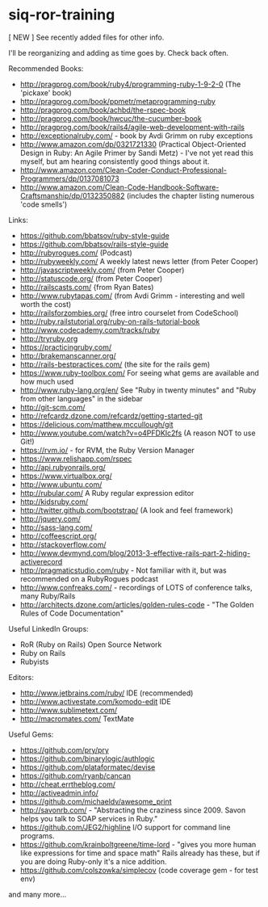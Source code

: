 siq-ror-training
================

[ NEW ]
See recently added files for other info.

I'll be reorganizing and adding as time goes by.
Check back often.


Recommended Books:
- http://pragprog.com/book/ruby4/programming-ruby-1-9-2-0 (The 'pickaxe' book)
- http://pragprog.com/book/ppmetr/metaprogramming-ruby
- http://pragprog.com/book/achbd/the-rspec-book
- http://pragprog.com/book/hwcuc/the-cucumber-book
- http://pragprog.com/book/rails4/agile-web-development-with-rails
- http://exceptionalruby.com/ - book by Avdi Grimm on ruby exceptions
- http://www.amazon.com/dp/0321721330 (Practical Object-Oriented Design in Ruby: An Agile Primer by Sandi Metz) - I've
not yet read this myself, but am hearing consistently good things about it.
- http://www.amazon.com/Clean-Coder-Conduct-Professional-Programmers/dp/0137081073
- http://www.amazon.com/Clean-Code-Handbook-Software-Craftsmanship/dp/0132350882 (includes the chapter listing numerous 'code smells')

Links:
- https://github.com/bbatsov/ruby-style-guide
- https://github.com/bbatsov/rails-style-guide
- http://rubyrogues.com/ (Podcast)
- http://rubyweekly.com/ A weekly latest news letter   (from Peter Cooper)
- http://javascriptweekly.com/ (from Peter Cooper)
- http://statuscode.org/ (from Peter Cooper)
- http://railscasts.com/ {from Ryan Bates)
- http://www.rubytapas.com/ (from Avdi Grimm - interesting and well worth the cost)
- http://railsforzombies.org/ (free intro courselet from CodeSchool)
- http://ruby.railstutorial.org/ruby-on-rails-tutorial-book
- http://www.codecademy.com/tracks/ruby
- http://tryruby.org
- https://practicingruby.com/
- http://brakemanscanner.org/
- http://rails-bestpractices.com/ (the site for the rails gem)
- https://www.ruby-toolbox.com/
For seeing what gems are available and how much used
- http://www.ruby-lang.org/en/
See "Ruby in twenty minutes" and "Ruby from other languages" in the sidebar
- http://git-scm.com/
- http://refcardz.dzone.com/refcardz/getting-started-git
- https://delicious.com/matthew.mccullough/git
- http://www.youtube.com/watch?v=o4PFDKIc2fs (A reason NOT to use Git!)
- https://rvm.io/ - for RVM, the Ruby Version Manager
- https://www.relishapp.com/rspec
- http://api.rubyonrails.org/
- https://www.virtualbox.org/
- http://www.ubuntu.com/
- http://rubular.com/ A Ruby regular expression editor
- http://kidsruby.com/
- http://twitter.github.com/bootstrap/ (A look and feel framework)
- http://jquery.com/
- http://sass-lang.com/
- http://coffeescript.org/
- http://stackoverflow.com/
- http://www.devmynd.com/blog/2013-3-effective-rails-part-2-hiding-activerecord
- http://pragmaticstudio.com/ruby - Not familiar with it, but was recommended on a RubyRogues podcast
- http://www.confreaks.com/ - recordings of LOTS of conference talks, many Ruby/Rails
- http://architects.dzone.com/articles/golden-rules-code - "The Golden Rules of Code Documentation"

Useful LinkedIn Groups:
- RoR (Ruby on Rails) Open Source Network
- Ruby on Rails
- Rubyists

Editors:
- http://www.jetbrains.com/ruby/ IDE (recommended)
- http://www.activestate.com/komodo-edit IDE
- http://www.sublimetext.com/
- http://macromates.com/ TextMate

Useful Gems:
- https://github.com/pry/pry
- https://github.com/binarylogic/authlogic
- https://github.com/plataformatec/devise
- https://github.com/ryanb/cancan
- http://cheat.errtheblog.com/
- http://activeadmin.info/
- https://github.com/michaeldv/awesome_print
- http://savonrb.com/ - "Abstracting the craziness since 2009. Savon helps you talk to SOAP services in Ruby."
- https://github.com/JEG2/highline I/O support for command line programs.
- https://github.com/krainboltgreene/time-lord - "gives you more human like expressions for time and space math"
Rails already has these, but if you are doing Ruby-only it's a nice addition.
- https://github.com/colszowka/simplecov (code coverage gem - for test env)

and many more...